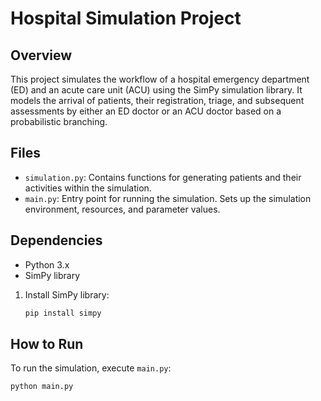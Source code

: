 # Hospital Simulation Project

## Overview

This project simulates the workflow of a hospital emergency department (ED) and an acute care unit (ACU) using the SimPy simulation library. It models the arrival of patients, their registration, triage, and subsequent assessments by either an ED doctor or an ACU doctor based on a probabilistic branching.

## Files

- `simulation.py`: Contains functions for generating patients and their activities within the simulation.
- `main.py`: Entry point for running the simulation. Sets up the simulation environment, resources, and parameter values.

## Dependencies

- Python 3.x
- SimPy library


1. Install SimPy library:

   ```bash
   pip install simpy


## How to Run

To run the simulation, execute `main.py`:

```bash
python main.py


